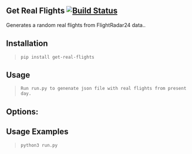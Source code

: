 ## Get Real Flights [![Build Status](https://travis-ci.com/pikachu1992/get-real-flights.svg?branch=master)](https://travis-ci.com/pikachu1992/get-real-flights)

Generates a random real flights from FlightRadar24 data..

## Installation
> `pip install get-real-flights`

## Usage
> `Run run.py to genenate json file with real flights from present day.`

## Options:


## Usage Examples
> `python3 run.py`

